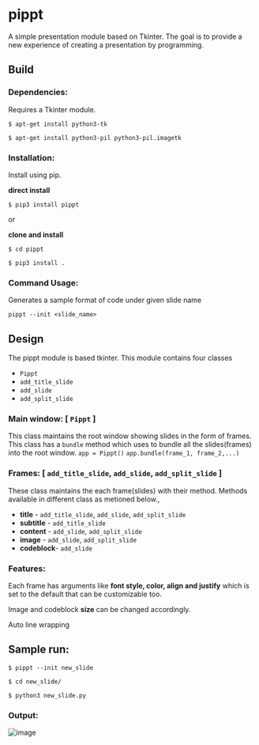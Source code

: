 # pippt

A simple presentation module based on Tkinter. The goal is to provide
a new experience of creating a presentation by programming.

## Build

### Dependencies:
Requires a Tkinter module.

`$ apt-get install python3-tk`

`$ apt-get install python3-pil python3-pil.imagetk`

### Installation:
Install using pip.

**direct install**

`$ pip3 install pippt`

or

**clone and install**

`$ cd pippt`

`$ pip3 install .`

### Command Usage:
Generates a sample format of code under given slide name

`pippt --init <slide_name>`

## Design
The pippt module is based tkinter. This module contains four classes
  * `Pippt`          
  * `add_title_slide`
  * `add_slide`      
  * `add_split_slide`

### Main window: [ `Pippt` ]
This class maintains the root window showing slides in the form of frames.
This class has a `bundle` method which uses to bundle all the slides(frames)
into the root window.
`app = Pippt()`
`app.bundle(frame_1, frame_2,...)`

### Frames: [ `add_title_slide`, `add_slide`, `add_split_slide` ]
These class maintains the each frame(slides) with their method. Methods
available in different class as metioned below.,

  * **title**    - `add_title_slide`, `add_slide`, `add_split_slide`
  * **subtitle** - `add_title_slide`
  * **content**  - `add_slide`, `add_split_slide`
  * **image**    - `add_slide`, `add_split_slide`
  * **codeblock**- `add_slide`

### Features:
Each frame has arguments like **font style, color, align and justify** which
is set to the default that can be customizable too.

Image and codeblock **size** can be changed accordingly.

Auto line wrapping

## Sample run:

`$ pippt --init new_slide`

`$ cd new_slide/`

`$ python3 new_slide.py`

### Output:

![image](docs/screen_shot.png)
